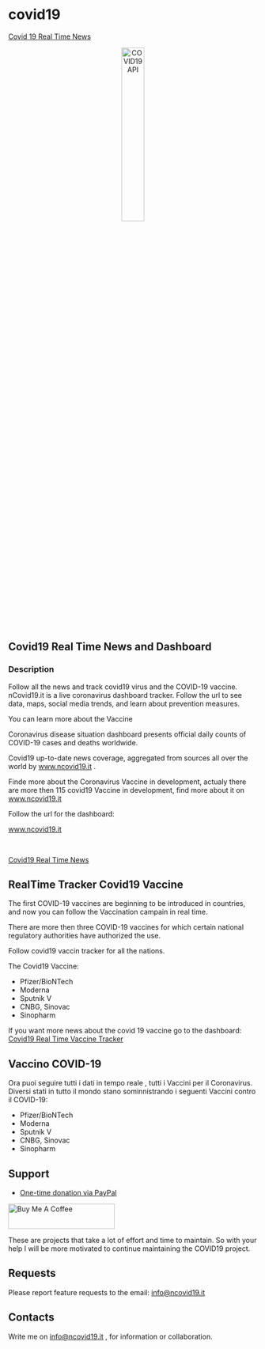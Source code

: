 # covid19

[Covid 19 Real Time News ](https://www.ncovid19.it/)


<p align="center">
  <img src="https://www.ncovid19.it/covidLogo.png" width="30%" alt="COVID19 API" />
</p>


## Covid19 Real Time News and Dashboard
### Description
Follow all the news and track covid19 virus and the COVID-19 vaccine.
<br/>
nCovid19.it is a live coronavirus dashboard tracker. Follow the url to see data, maps, social media trends, and learn about prevention measures.

You can learn more about the Vaccine

Coronavirus disease situation dashboard presents official daily counts of COVID-19 cases and deaths worldwide.

Covid19  up-to-date news coverage, aggregated from sources all over the world by www.ncovid19.it .

Finde more about the Coronavirus Vaccine in development, actualy there are more then 115 covid19 Vaccine in development, find more about it on www.ncovid19.it



Follow the url for the dashboard:

www.ncovid19.it

<br />


[Covid19 Real Time News ](https://www.ncovid19.it/) <br/>


## RealTime Tracker Covid19 Vaccine
The first COVID-19 vaccines are beginning to be introduced in countries, and  now you can follow the Vaccination campain in real time.

There are more then three COVID-19 vaccines for which certain national regulatory authorities have authorized the use.

Follow covid19 vaccin tracker for all the nations.

The Covid19 Vaccine:
* Pfizer/BioNTech
* Moderna
* Sputnik V
* CNBG, Sinovac
* Sinopharm

If you want more news about the covid 19 vaccine go to the dashboard: [Covid19 Real Time Vaccine Tracker ](https://www.ncovid19.it/) 




## Vaccino COVID-19
Ora puoi seguire tutti i dati in tempo reale , tutti i Vaccini per il Coronavirus.
Diversi stati in tutto il mondo stano sominnistrando i seguenti Vaccini contro il COVID-19:
* Pfizer/BioNTech
* Moderna
* Sputnik V
* CNBG, Sinovac
* Sinopharm

## Support

- [One-time donation via PayPal](https://paypal.me/oshehaj?locale.x=en_US)

<a href="https://ko-fi.com/orgestshehaj" target="_blank"><img src="https://cdn.buymeacoffee.com/buttons/default-orange.png" alt="Buy Me A Coffee" style="height: 51px !important;width: 215px !important;" ></a>

These are projects that take a lot of effort and time to maintain. So with your help I will be more motivated to continue maintaining the COVID19 project.



## Requests
Please report feature requests to the email: info@ncovid19.it

## Contacts

Write me on info@ncovid19.it , for information or collaboration.